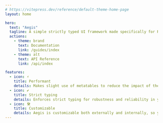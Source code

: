 ```yaml
---
# https://vitepress.dev/reference/default-theme-home-page
layout: home

hero:
  text: "Aegis"
  tagline: A simple strictly typed UI framework made specifically for Roblox.
  actions:
    - theme: brand
      text: Documentation
      link: /guides/index
    - theme: alt
      text: API Reference
      link: /api/index

features:
  - icon: ⚡
    title: Performant
    details: Makes slight use of metatables to reduce the impact of the performance 
  - icon: ✔
    title: Strict typing
    details: Enforces strict typing for robustness and reliability in your code
  - icon: 🛠
    title: Customizable
    details: Aegis is customizable both externally and internally, so you never have to worry about that!
---
```


